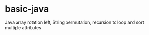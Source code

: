 # basic-java
Java array rotation left, String permutation, recursion to loop and sort multiple attributes

